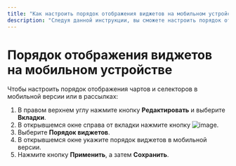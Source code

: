 ```yaml
---
title: "Как настроить порядок отображения виджетов на мобильном устройстве в {{ datalens-full-name }}"
description: "Следуя данной инструкции, вы сможете настроить порядок отображения виджетов на мобильном устройстве." 
---
```


# Порядок отображения виджетов на мобильном устройстве

Чтобы настроить порядок отображения чартов и селекторов в мобильной версии или в рассылках:

1. В правом верхнем углу нажмите кнопку **Редактировать** и выберите **Вкладки**.
1. В открывшемся окне справа от вкладки нажмите кнопку ![image](../../../_assets/datalens/horizontal-ellipsis-black.svg).
1. Выберите **Порядок виджетов**.
1. В открывшемся окне укажите порядок виджетов в мобильной версии.
1. Нажмите кнопку **Применить**, а затем **Сохранить**.
